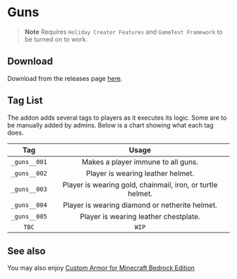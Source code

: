 # Guns

> **Note**
> Requires `Holiday Creator Features` and `GameTest Framework` to be turned on to work.

## Download

Download from the releases page [here](https://github.com/AdamRaichu/mcbe-guns/releases).

## Tag List

The addon adds several tags to players as it executes its logic.
Some are to be manually added by admins.
Below is a chart showing what each tag does.

| Tag | Usage |
| :---: | :---: |
| `_guns__001` | Makes a player immune to all guns. |
| `_guns__002` | Player is wearing leather helmet. |
| `_guns__003` | Player is wearing gold, chainmail, iron, or turtle helmet. |
| `_guns__004` | Player is wearing diamond or netherite helmet. |
| `_guns__005` | Player is wearing leather chestplate. |
| `TBC` | `WIP` |

## See also

You may also enjoy [Custom Armor for Minecraft Bedrock Edition](https://github.com/AdamRaichu/mcbe-custom-armor)
